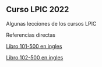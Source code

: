## Curso LPIC 2022
Algunas lecciones de los cursos LPIC 

Referencias directas

[Libro 101-500 en ingles](https://learning.lpi.org/pdfstore/LPI-Learning-Material-101-500-en.pdf)

[Libro 102-500 en ingles](https://learning.lpi.org/pdfstore/LPI-Learning-Material-102-500-en.pdf)
